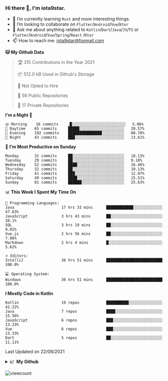 ### Hi there 👋, I'm iota9star.

- 🌱 I’m currently learning `Rust` and more interesting things.
- 👯 I’m looking to collaborate on `Flutter`/`Android`/`Vue`/`Ktor`
- 💬 Ask me about anything related to `Kotlin`/`Dart`/`Java`/`JS`/`TS` or `Flutter`/`Android`/`Vue`/`Spring`/`React`
  /`Ktor`
- 📫 How to reach me: [iota9star@foxmail.com](iota9star@foxmail.com)



<!--START_SECTION:waka-->
**🐱 My Github Data** 

> 🏆 315 Contributions in the Year 2021
 > 
> 📦 512.0 kB Used in Github's Storage 
 > 
> 🚫 Not Opted to Hire
 > 
> 📜 56 Public Repositories 
 > 
> 🔑 17 Private Repositories  
 > 
**I'm a Night 🦉** 

```text
🌞 Morning    16 commits     █░░░░░░░░░░░░░░░░░░░░░░░░   5.06% 
🌆 Daytime    65 commits     █████░░░░░░░░░░░░░░░░░░░░   20.57% 
🌃 Evening    192 commits    ███████████████░░░░░░░░░░   60.76% 
🌙 Night      43 commits     ███░░░░░░░░░░░░░░░░░░░░░░   13.61%

```
📅 **I'm Most Productive on Sunday** 

```text
Monday       32 commits     ██░░░░░░░░░░░░░░░░░░░░░░░   10.13% 
Tuesday      29 commits     ██░░░░░░░░░░░░░░░░░░░░░░░   9.18% 
Wednesday    52 commits     ████░░░░░░░░░░░░░░░░░░░░░   16.46% 
Thursday     32 commits     ██░░░░░░░░░░░░░░░░░░░░░░░   10.13% 
Friday       41 commits     ███░░░░░░░░░░░░░░░░░░░░░░   12.97% 
Saturday     49 commits     ████░░░░░░░░░░░░░░░░░░░░░   15.51% 
Sunday       81 commits     ██████░░░░░░░░░░░░░░░░░░░   25.63%

```


📊 **This Week I Spent My Time On** 

```text
💬 Programming Languages: 
Java                     17 hrs 33 mins      ████████████░░░░░░░░░░░░░   47.63% 
JavaScript               3 hrs 43 mins       ██░░░░░░░░░░░░░░░░░░░░░░░   10.1% 
SQL                      3 hrs 19 mins       ██░░░░░░░░░░░░░░░░░░░░░░░   9.02% 
Vue.js                   2 hrs 56 mins       ██░░░░░░░░░░░░░░░░░░░░░░░   7.96% 
Markdown                 2 hrs 4 mins        █░░░░░░░░░░░░░░░░░░░░░░░░   5.62%

🔥 Editors: 
IntelliJ                 36 hrs 51 mins      █████████████████████████   100.0%

💻 Operating System: 
Windows                  36 hrs 51 mins      █████████████████████████   100.0%

```

**I Mostly Code in Kotlin** 

```text
Kotlin                   19 repos            ██████████░░░░░░░░░░░░░░░   42.22% 
Java                     7 repos             ████░░░░░░░░░░░░░░░░░░░░░   15.56% 
JavaScript               6 repos             ███░░░░░░░░░░░░░░░░░░░░░░   13.33% 
Vue                      6 repos             ███░░░░░░░░░░░░░░░░░░░░░░   13.33% 
Dart                     5 repos             ██░░░░░░░░░░░░░░░░░░░░░░░   11.11%

```



 Last Updated on 22/08/2021
<!--END_SECTION:waka-->

<details>
  <summary><b>📈&nbsp;&nbsp;My Github</b></summary>
  <br>
  <img src='https://github-profile-trophy.vercel.app/?username=iota9star'>
  <img src='https://bad-apple-github-readme.vercel.app/api?show_bg=1&username=iota9star&hide_title=true'>
  <img src='http://cr-skills-chart-widget.azurewebsites.net/api/api?username=iota9star'>
</details>


![viewcount](https://count.getloli.com/get/@iota9star?theme=rule34)
